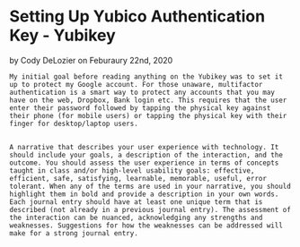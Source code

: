 # Setting Up Yubico Authentication Key - Yubikey
by Cody DeLozier on Feburaury 22nd, 2020

    My initial goal before reading anything on the Yubikey was to set it up to protect my Google account. For those unaware, multifactor authentication is a smart way to protect any accounts that you may have on the web, Dropbox, Bank login etc. This requires that the user enter their password followed by tapping the physical key against their phone (for mobile users) or tapping the physical key with their finger for desktop/laptop users.


    A narrative that describes your user experience with technology. It should include your goals, a description of the interaction, and the outcome. You should assess the user experience in terms of concepts taught in class and/or high-level usability goals: effective, efficient, safe, satisfying, learnable, memorable, useful, error tolerant. When any of the terms are used in your narrative, you should highlight them in bold and provide a description in your own words. Each journal entry should have at least one unique term that is described (not already in a previous journal entry). The assessment of the interaction can be nuanced, acknowledging any strengths and weaknesses. Suggestions for how the weaknesses can be addressed will make for a strong journal entry.
